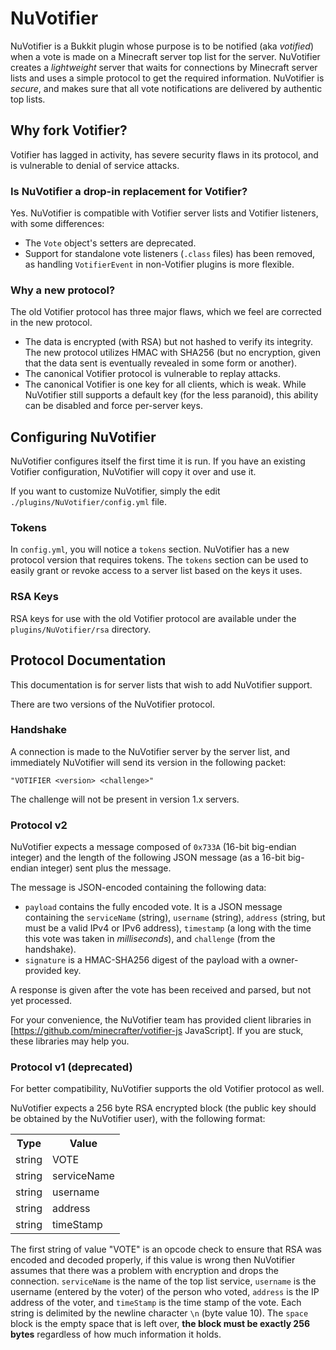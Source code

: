 # NuVotifier

NuVotifier is a Bukkit plugin whose purpose is to be notified (aka *votified*) when a vote is made on a Minecraft server top list for the server.  NuVotifier creates a *lightweight* server that waits for connections by Minecraft server lists and uses a simple protocol to get the required information.  NuVotifier is *secure*, and makes sure that all vote notifications are delivered by authentic top lists.

## Why fork Votifier?

Votifier has lagged in activity, has severe security flaws in its protocol, and is vulnerable to denial of service attacks.

### Is NuVotifier a drop-in replacement for Votifier?

Yes. NuVotifier is compatible with Votifier server lists and Votifier listeners, with some differences:

* The `Vote` object's setters are deprecated.
* Support for standalone vote listeners (`.class` files) has been removed, as handling `VotifierEvent` in non-Votifier plugins is more flexible.

### Why a new protocol?

The old Votifier protocol has three major flaws, which we feel are corrected in the new protocol.

* The data is encrypted (with RSA) but not hashed to verify its integrity. The new protocol utilizes HMAC with SHA256 (but no encryption, given that the data sent is eventually revealed in some form or another).
* The canonical Votifier protocol is vulnerable to replay attacks.
* The canonical Votifier is one key for all clients, which is weak. While NuVotifier still supports a default key (for the less paranoid), this ability can be disabled and force per-server keys.

## Configuring NuVotifier

NuVotifier configures itself the first time it is run. If you have an existing Votifier configuration, NuVotifier will copy it over and use it.

If you want to customize NuVotifier, simply the edit `./plugins/NuVotifier/config.yml` file.

### Tokens

In `config.yml`, you will notice a `tokens` section. NuVotifier has a new protocol version that requires tokens. The `tokens` section can be used to easily grant or revoke access to a server list based on the keys it uses.

### RSA Keys

RSA keys for use with the old Votifier protocol are available under the `plugins/NuVotifier/rsa` directory.

## Protocol Documentation

This documentation is for server lists that wish to add NuVotifier support.

There are two versions of the NuVotifier protocol.

### Handshake

A connection is made to the NuVotifier server by the server list, and immediately NuVotifier will send its version in the following packet:

	"VOTIFIER <version> <challenge>"

The challenge will not be present in version 1.x servers.

### Protocol v2

NuVotifier expects a message composed of `0x733A` (16-bit big-endian integer) and the length of the following JSON message (as a 16-bit big-endian integer) sent plus the message.

The message is JSON-encoded containing the following data:

* `payload` contains the fully encoded vote. It is a JSON message containing the `serviceName` (string), `username` (string), `address` (string, but must be a valid IPv4 or IPv6 address), `timestamp` (a long with the time this vote was taken in _milliseconds_), and `challenge` (from the handshake).
* `signature` is a HMAC-SHA256 digest of the payload with a owner-provided key.

A response is given after the vote has been received and parsed, but not yet processed.

For your convenience, the NuVotifier team has provided client libraries in [https://github.com/minecrafter/votifier-js JavaScript]. If you are stuck, these libraries may help you.

### Protocol v1 (deprecated)

For better compatibility, NuVotifier supports the old Votifier protocol as well.

NuVotifier expects a 256 byte RSA encrypted block (the public key should be obtained by the NuVotifier user), with the following format:

<table>
  <tr>
	<th>Type</th>
	<th>Value</th>
  </tr>
  <tr>
	<td>string</td>
	<td>VOTE</td>
  </tr>
  <tr>
	<td>string</td>
	<td>serviceName</td>
  </tr>
  <tr>
	<td>string</td>
	<td>username</td>
  </tr>
  <tr>
	<td>string</td>
	<td>address</td>
  </tr>
  <tr>
	<td>string</td>
	<td>timeStamp</td>
  </tr>
</table>

The first string of value "VOTE" is an opcode check to ensure that RSA was encoded and decoded properly, if this value is wrong then NuVotifier assumes that there was a problem with encryption and drops the connection. `serviceName` is the name of the top list service, `username` is the username (entered by the voter) of the person who voted, `address` is the IP address of the voter, and `timeStamp` is the time stamp of the vote.  Each string is delimited by the newline character `\n` (byte value 10).  The `space` block is the empty space that is left over, **the block must be exactly 256 bytes** regardless of how much information it holds.